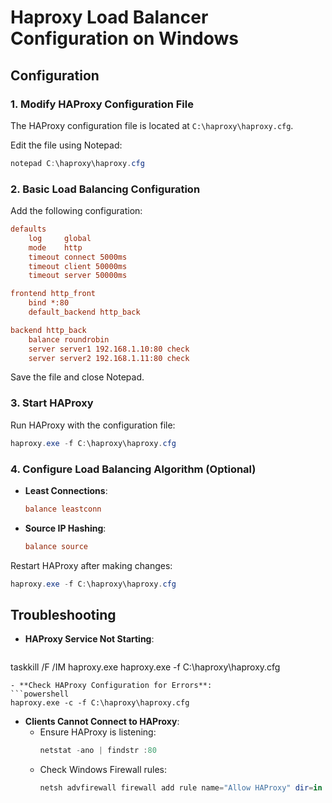 # Haproxy Load Balancer Configuration on Windows

## **Configuration**

### **1. Modify HAProxy Configuration File**
The HAProxy configuration file is located at `C:\haproxy\haproxy.cfg`.

Edit the file using Notepad:
```powershell
notepad C:\haproxy\haproxy.cfg
```

### **2. Basic Load Balancing Configuration**
Add the following configuration:
```ini
defaults
    log     global
    mode    http
    timeout connect 5000ms
    timeout client 50000ms
    timeout server 50000ms

frontend http_front
    bind *:80
    default_backend http_back

backend http_back
    balance roundrobin
    server server1 192.168.1.10:80 check
    server server2 192.168.1.11:80 check
```
Save the file and close Notepad.

### **3. Start HAProxy**
Run HAProxy with the configuration file:
```powershell
haproxy.exe -f C:\haproxy\haproxy.cfg
```

### **4. Configure Load Balancing Algorithm (Optional)**
- **Least Connections**:
  ```ini
  balance leastconn
  ```
- **Source IP Hashing**:
  ```ini
  balance source
  ```
Restart HAProxy after making changes:
```powershell
haproxy.exe -f C:\haproxy\haproxy.cfg
```

## **Troubleshooting**

- **HAProxy Service Not Starting**:
  ```powershell
taskkill /F /IM haproxy.exe
haproxy.exe -f C:\haproxy\haproxy.cfg
  ```
- **Check HAProxy Configuration for Errors**:
  ```powershell
haproxy.exe -c -f C:\haproxy\haproxy.cfg
  ```
- **Clients Cannot Connect to HAProxy**:
  - Ensure HAProxy is listening:
    ```powershell
    netstat -ano | findstr :80
    ```
  - Check Windows Firewall rules:
    ```powershell
    netsh advfirewall firewall add rule name="Allow HAProxy" dir=in action=allow protocol=TCP localport=80
    ```